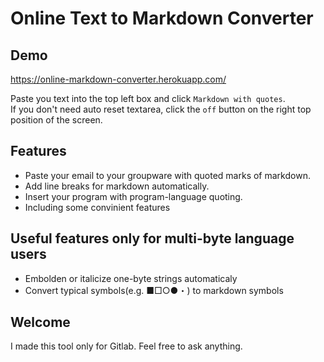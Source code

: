 # Online Text to Markdown Converter

## Demo
https://online-markdown-converter.herokuapp.com/

Paste you text into the top left box and click `Markdown with quotes`.  
If you don't need auto reset textarea, click the `off` button on the right top position of the screen.

## Features
- Paste your email to your groupware with quoted marks of markdown.
- Add line breaks for markdown automatically.
- Insert your program with program-language quoting.
- Including some convinient features

## Useful features only for multi-byte language users
- Embolden or italicize one-byte strings automaticaly
- Convert typical symbols(e.g. ■□○●・) to markdown symbols

## Welcome
I made this tool only for Gitlab. Feel free to ask anything.
